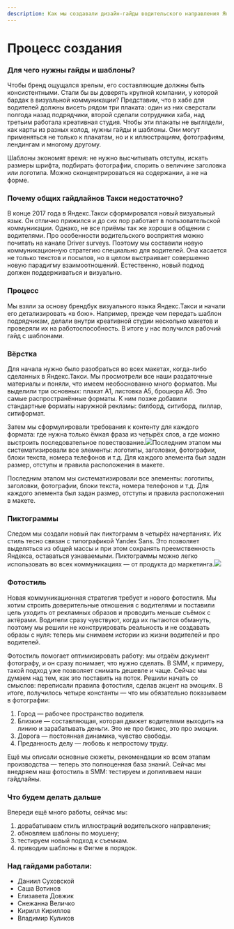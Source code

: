 ```yaml
---
description: Как мы создавали дизайн-гайды водительского направления Яндекс.Такси
---
```


# Процесс создания

### Для чего нужны гайды и шаблоны?

Чтобы бренд ощущался зрелым, его составляющие должны быть консистентными. Стали бы вы доверять крупной компании, у которой бардак в визуальной коммуникации? Представим, что в хабе для водителей должны висеть рядом три плаката: один из них сверстали полгода назад подрядчики, второй сделали сотрудники хаба, над третьим работала креативная студия. Чтобы эти плакаты не выглядели, как карты из разных колод, нужны гайды и шаблоны. Они могут применяться не только к плакатам, но и к иллюстрациям, фотографиям, лендингам и многому другому.

Шаблоны экономят время: не нужно высчитывать отступы, искать размеры шрифта, подбирать фотографии, спорить о величине заголовка или логотипа. Можно сконцентрироваться на содержании, а не на форме.

### Почему общих гайдлайнов Такси недостаточно?

В конце 2017 года в Яндекс.Такси сформировался новый визуальный язык. Он отлично прижился и до сих пор работает в пользовательской коммуникации. Однако, не все приёмы так же хороши в общении с водителями. Про особенности водительского восприятия можно почитать на канале Driver surveys. Поэтому мы составили новую коммуникационную стратегию специально для водителей. Она касается не только текстов и посылов, но в целом выстраивает совершенно новую парадигму взаимоотношений. Естественно, новый подход должен поддерживаться и визуально.

### Процесс

Мы взяли за основу брендбук визуального языка Яндекс.Такси и начали его детализировать «в бою». Например, прежде чем передать шаблон подрядчикам, делали внутри креативной студии несколько макетов и проверяли их на работоспособность. В итоге у нас получился рабочий гайд с шаблонами.

### Вёрстка

Для начала нужно было разобраться во всех макетах, когда-либо сделанных в Яндекс.Такси. Мы просмотрели все наши раздаточные материалы и поняли, что имеем необоснованно много форматов. Мы выделили три основных: плакат А1, листовка А5, брошюра А6. Это самые распространённые форматы. К ним позже добавили стандартные форматы наружной рекламы: билборд, ситиборд, пиллар, ситиформат.

Затем мы сформулировали требования к контенту для каждого формата: где нужна только ёмкая фраза из четырёх слов, а где можно выстроить последовательное повествование.![](https://jing.yandex-team.ru/files/alexmotor/%D0%9F%D0%BB%D0%B0%D0%BA%D0%B0%D1%82%D1%8B_%D0%BD%D1%8C%D1%8E.png)Последним этапом мы систематизировали все элементы: логотипы, заголовки, фотографии, блоки текста, номера телефонов и т.д. Для каждого элемента был задан размер, отступы и правила расположения в макете.

Последним этапом мы систематизировали все элементы: логотипы, заголовки, фотографии, блоки текста, номера телефонов и т.д. Для каждого элемента был задан размер, отступы и правила расположения в макете.

### Пиктограммы

Следом мы создали новый пак пиктограмм в четырёх начертаниях. Их стиль тесно связан с типографикой Yandex Sans. Это позволяет выделяться из общей массы и при этом сохранять преемственность Яндекса, оставаться узнаваемыми. Пиктограммы можно легко использовать во всех коммуникациях — от продукта до маркетинга.![](https://jing.yandex-team.ru/files/alexmotor/%D0%9F%D0%B8%D0%BA%D1%82.png)

### Фотостиль

Новая коммуникационная стратегия требует и нового фотостиля. Мы хотим строить доверительные отношения с водителями и поставили цель уходить от рекламных образов и проводить меньше съёмок с актёрами. Водители сразу чувствуют, когда их пытаются обмануть, поэтому мы решили не конструировать реальность и не создавать образы с нуля: теперь мы снимаем истории из жизни водителей и про водителей.

Фотостиль помогает оптимизировать работу: мы отдаём документ фотографу, и он сразу понимает, что нужно сделать. В SMM, к примеру, такой подход уже позволяет снимать дешевле и чаще. Сейчас мы думаем над тем, как это поставить на поток. Решили начать со смыслов: переписали правила фотостиля, сделав акцент на эмоциях. В итоге, получилось четыре константы — что мы обязательно показываем в фотографии:

1. Город — рабочее пространство водителя.
2. Близкие — составляющая, которая движет водителями выходить на линию и зарабатывать деньги. Это не про бизнес, это про эмоции.
3. Дорога — постоянная динамика, чувство свободы.
4. Преданность делу — любовь к непростому труду.

Ещё мы описали основные сюжеты, рекомендации ко всем этапам производства — теперь это полноценная база знаний. Сейчас мы внедряем наш фотостиль в SMM: тестируем и допиливаем наши гайдлайны.

### Что будем делать дальше

Впереди ещё много работы, сейчас мы: 

1. дорабатываем стиль иллюстраций водительского направления;
2. обновляем шаблоны по моушену;
3. тестируем новый подход к съемкам.
4. приводим шаблоны в Фигме в порядок.

### Над гайдами работали:

* Даниил Суховской
* Саша Вотинов
* Елизавета Довжик
* Снежанна Величко
* Кирилл Кириллов
* Владимир Куликов



